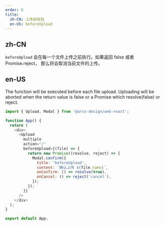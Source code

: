 ```yaml
---
order: 6
title:
  zh-CN: 上传前校验
  en-US: beforeUpload
---
```


## zh-CN
`beforeUpload` 会在每一个文件上传之前执行。如果返回 false 或者 Promise.reject， 那么将会取消当前文件的上传。

## en-US
The function will be executed before each file upload. Uploading will be aborted when the return value is false or a Promise which resolve(false) or reject.


```js
import { Upload, Modal } from '@arco-design/web-react';

function App() {
  return (
    <div>
      <Upload
        multiple
        action="/"
        beforeUpload={(file) => {
          return new Promise((resolve, reject) => {
            Modal.confirm({
              title: 'beforeUpload',
              content: `确认上传 ${file.name}`,
              onConfirm: () => resolve(true),
              onCancel: () => reject('cancel'),
            });
          });
        }}
      />
    </div>
  );
}

export default App;
```
